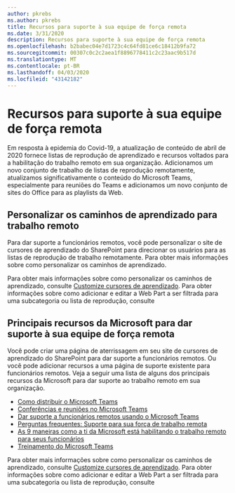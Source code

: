 ```yaml
---
author: pkrebs
ms.author: pkrebs
title: Recursos para suporte à sua equipe de força remota
ms.date: 3/31/2020
description: Recursos para suporte à sua equipe de força remota
ms.openlocfilehash: b2babec04e7d1723c4c64fd81ce6c18412b9fa72
ms.sourcegitcommit: 00307c0c2c2aea1f8896778411c2c23aac9b517d
ms.translationtype: MT
ms.contentlocale: pt-BR
ms.lasthandoff: 04/03/2020
ms.locfileid: "43142182"
---
```

# <a name="resources-for-supporting-your-remote-workforce"></a>Recursos para suporte à sua equipe de força remota
Em resposta à epidemia do Covid-19, a atualização de conteúdo de abril de 2020 fornece listas de reprodução de aprendizado e recursos voltados para a habilitação do trabalho remoto em sua organização. Adicionamos um novo conjunto de trabalho de listas de reprodução remotamente, atualizamos significativamente o conteúdo do Microsoft Teams, especialmente para reuniões do Teams e adicionamos um novo conjunto de sites do Office para as playlists da Web. 

## <a name="customize-learning-pathways-for-remote-work"></a>Personalizar os caminhos de aprendizado para trabalho remoto
Para dar suporte a funcionários remotos, você pode personalizar o site de cursores de aprendizado do SharePoint para direcionar os usuários para as listas de reprodução de trabalho remotamente. Para obter mais informações sobre como personalizar os caminhos de aprendizado.

Para obter mais informações sobre como personalizar os caminhos de aprendizado, consulte [Customize cursores de aprendizado](custom_overview.md). Para obter informações sobre como adicionar e editar a Web Part a ser filtrada para uma subcategoria ou lista de reprodução, consulte 

## <a name="top-resources-from-microsoft-for-supporting-your-remote-workforce"></a>Principais recursos da Microsoft para dar suporte à sua equipe de força remota
Você pode criar uma página de aterrissagem em seu site de cursores de aprendizado do SharePoint para dar suporte a funcionários remotos. Ou você pode adicionar recursos a uma página de suporte existente para funcionários remotos. Veja a seguir uma lista de alguns dos principais recursos da Microsoft para dar suporte ao trabalho remoto em sua organização. 
- [Como distribuir o Microsoft Teams](https://docs.microsoft.com/en-us/microsoftteams/how-to-roll-out-teams)
- [Conferências e reuniões no Microsoft Teams](https://docs.microsoft.com/en-us/microsoftteams/deploy-meetings-microsoft-teams-landing-page)
- [Dar suporte a funcionários remotos usando o Microsoft Teams](https://docs.microsoft.com/en-us/microsoftteams/support-remote-work-with-teams)
- [Perguntas frequentes: Suporte para sua força de trabalho remota](https://docs.microsoft.com/en-us/microsoftteams/faq-support-remote-workforce)
- [As 9 maneiras como a ti da Microsoft está habilitando o trabalho remoto para seus funcionários](https://www.microsoft.com/en-us/microsoft-365/blog/2020/03/12/top-9-ways-microsoft-it-enabling-remote-work-employees/)
- [Treinamento do Microsoft Teams](https://docs.microsoft.com/en-us/microsoftteams/training-microsoft-teams-landing-page)


Para obter mais informações sobre como personalizar os caminhos de aprendizado, consulte [Customize cursores de aprendizado](custom_overview.md). Para obter informações sobre como adicionar e editar a Web Part a ser filtrada para uma subcategoria ou lista de reprodução, consulte 


 
